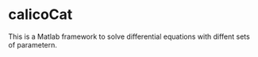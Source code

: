 # calicoCat

This is a Matlab framework to solve differential equations with diffent sets of parametern. 
